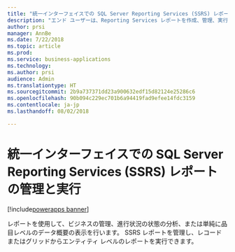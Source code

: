 ```yaml
---
title: "統一インターフェイスでの SQL Server Reporting Services (SSRS) レポートの管理と実行"
description: "エンド ユーザーは、Reporting Services レポートを作成、管理、実行するためのインターフェイスにアクセスできます"
author: prsi
manager: AnnBe
ms.date: 7/22/2018
ms.topic: article
ms.prod: 
ms.service: business-applications
ms.technology: 
ms.author: prsi
audience: Admin
ms.translationtype: HT
ms.sourcegitcommit: 2b9a737371dd23a900632edf15d82124e25286c6
ms.openlocfilehash: 90b094c229ec701b6a94419fad9efee14fdc3159
ms.contentlocale: ja-jp
ms.lasthandoff: 08/02/2018

---
```

# <a name="manage-and-run-sql-server-reporting-services-ssrs-reports-in-unified-interface"></a>統一インターフェイスでの SQL Server Reporting Services (SSRS) レポートの管理と実行

[!include[powerapps banner](../includes/powerapps.md)]



レポートを使用して、ビジネスの管理、進行状況の状態の分析、または単純に品目レベルのデータ概要の表示を行います。 SSRS レポートを管理し、レコードまたはグリッドからエンティティ レベルのレポートを実行できます。

